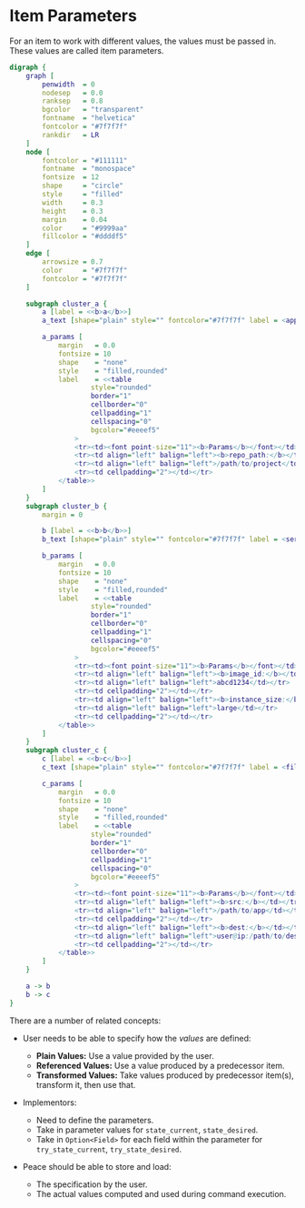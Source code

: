 # Item Parameters

For an item to work with different values, the values must be passed in. These values are called item parameters.

```dot process
digraph {
    graph [
        penwidth  = 0
        nodesep   = 0.0
        ranksep   = 0.8
        bgcolor   = "transparent"
        fontname  = "helvetica"
        fontcolor = "#7f7f7f"
        rankdir   = LR
    ]
    node [
        fontcolor = "#111111"
        fontname  = "monospace"
        fontsize  = 12
        shape     = "circle"
        style     = "filled"
        width     = 0.3
        height    = 0.3
        margin    = 0.04
        color     = "#9999aa"
        fillcolor = "#ddddf5"
    ]
    edge [
        arrowsize = 0.7
        color     = "#7f7f7f"
        fontcolor = "#7f7f7f"
    ]

    subgraph cluster_a {
        a [label = <<b>a</b>>]
        a_text [shape="plain" style="" fontcolor="#7f7f7f" label = <app<br/>compile>]

        a_params [
            margin   = 0.0
            fontsize = 10
            shape    = "none"
            style    = "filled,rounded"
            label    = <<table
                    style="rounded"
                    border="1"
                    cellborder="0"
                    cellpadding="1"
                    cellspacing="0"
                    bgcolor="#eeeef5"
                >
                <tr><td><font point-size="11"><b>Params</b></font></td></tr>
                <tr><td align="left" balign="left"><b>repo_path:</b></td></tr>
                <tr><td align="left" balign="left">/path/to/project</td></tr>
                <tr><td cellpadding="2"></td></tr>
            </table>>
        ]
    }
    subgraph cluster_b {
        margin = 0

        b [label = <<b>b</b>>]
        b_text [shape="plain" style="" fontcolor="#7f7f7f" label = <server<br/>launch>]

        b_params [
            margin   = 0.0
            fontsize = 10
            shape    = "none"
            style    = "filled,rounded"
            label    = <<table
                    style="rounded"
                    border="1"
                    cellborder="0"
                    cellpadding="1"
                    cellspacing="0"
                    bgcolor="#eeeef5"
                >
                <tr><td><font point-size="11"><b>Params</b></font></td></tr>
                <tr><td align="left" balign="left"><b>image_id:</b></td></tr>
                <tr><td align="left" balign="left">abcd1234</td></tr>
                <tr><td cellpadding="2"></td></tr>
                <tr><td align="left" balign="left"><b>instance_size:</b></td></tr>
                <tr><td align="left" balign="left">large</td></tr>
                <tr><td cellpadding="2"></td></tr>
            </table>>
        ]
    }
    subgraph cluster_c {
        c [label = <<b>c</b>>]
        c_text [shape="plain" style="" fontcolor="#7f7f7f" label = <file<br/>upload>]

        c_params [
            margin   = 0.0
            fontsize = 10
            shape    = "none"
            style    = "filled,rounded"
            label    = <<table
                    style="rounded"
                    border="1"
                    cellborder="0"
                    cellpadding="1"
                    cellspacing="0"
                    bgcolor="#eeeef5"
                >
                <tr><td><font point-size="11"><b>Params</b></font></td></tr>
                <tr><td align="left" balign="left"><b>src:</b></td></tr>
                <tr><td align="left" balign="left">/path/to/app</td></tr>
                <tr><td cellpadding="2"></td></tr>
                <tr><td align="left" balign="left"><b>dest:</b></td></tr>
                <tr><td align="left" balign="left">user@ip:/path/to/dest</td></tr>
                <tr><td cellpadding="2"></td></tr>
            </table>>
        ]
    }

    a -> b
    b -> c
}
```


There are a number of related concepts:

* User needs to be able to specify how the *values* are defined:

    - **Plain Values:** Use a value provided by the user.
    - **Referenced Values:** Use a value produced by a predecessor item.
    - **Transformed Values:** Take values produced by predecessor item(s), transform it, then use that.

* Implementors:

    - Need to define the parameters.
    - Take in parameter values for `state_current`, `state_desired`.
    - Take in `Option<Field>` for each field within the parameter for `try_state_current`, `try_state_desired`.

* Peace should be able to store and load:

    - The specification by the user.
    - The actual values computed and used during command execution.
